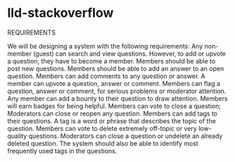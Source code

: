 # lld-stackoverflow
REQUIREMENTS

We will be designing a system with the following requirements:
Any non-member (guest) can search and view questions. However, to add or upvote a question, they have to become a member.
Members should be able to post new questions.
Members should be able to add an answer to an open question.
Members can add comments to any question or answer.
A member can upvote a question, answer or comment.
Members can flag a question, answer or comment, for serious problems or moderator attention.
Any member can add a bounty to their question to draw attention.
Members will earn badges for being helpful.
Members can vote to close a question; Moderators can close or reopen any question.
Members can add tags to their questions. A tag is a word or phrase that describes the topic of the question.
Members can vote to delete extremely off-topic or very low-quality questions.
Moderators can close a question or undelete an already deleted question.
The system should also be able to identify most frequently used tags in the questions.
